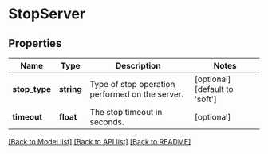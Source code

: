 # StopServer

## Properties
Name | Type | Description | Notes
------------ | ------------- | ------------- | -------------
**stop_type** | **string** | Type of stop operation performed on the server. | [optional] [default to 'soft']
**timeout** | **float** | The stop timeout in seconds. | [optional] 

[[Back to Model list]](../README.md#documentation-for-models) [[Back to API list]](../README.md#documentation-for-api-endpoints) [[Back to README]](../README.md)


